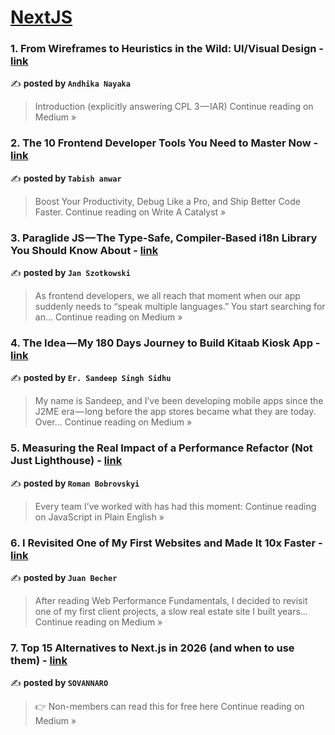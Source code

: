 
<h1><a href=https://medium.com/tag/nextjs/recommended target="_blank" rel="noopener noreferrer">NextJS</a></h1>
<h3>1. From Wireframes to Heuristics in the Wild: UI/Visual Design - <a href="https://medium.com/@andhika.nayaka/from-wireframes-to-heuristics-in-the-wild-ui-visual-design-4de7e0d5ee47?source=rss------nextjs-5" target="_blank" rel="noopener noreferrer">link</a></h3>

✍️ **posted by `Andhika Nayaka`**

<blockquote>Introduction (explicitly answering CPL 3 — IAR)
Continue reading on Medium »</blockquote>

<h3>2. The 10 Frontend Developer Tools You Need to Master Now - <a href="https://medium.com/write-a-catalyst/the-10-frontend-developer-tools-you-need-to-master-now-dc363cd36bb2?source=rss------nextjs-5" target="_blank" rel="noopener noreferrer">link</a></h3>

✍️ **posted by `Tabish anwar`**

<blockquote>Boost Your Productivity, Debug Like a Pro, and Ship Better Code Faster.
Continue reading on Write A Catalyst »</blockquote>

<h3>3.  Paraglide JS — The Type-Safe, Compiler-Based i18n Library You Should Know About - <a href="https://medium.com/@janszotkowski/paraglide-js-the-type-safe-compiler-based-i18n-library-you-should-know-about-53f5d242b6bb?source=rss------nextjs-5" target="_blank" rel="noopener noreferrer">link</a></h3>

✍️ **posted by `Jan Szotkowski`**

<blockquote>As frontend developers, we all reach that moment when our app suddenly needs to “speak multiple languages.” You start searching for an…
Continue reading on Medium »</blockquote>

<h3>4. The Idea — My 180 Days Journey to Build Kitaab Kiosk App - <a href="https://medium.com/@deep1931/the-idea-my-180-days-journey-to-build-kitaab-kiosk-app-3735c05a840e?source=rss------nextjs-5" target="_blank" rel="noopener noreferrer">link</a></h3>

✍️ **posted by `Er. Sandeep Singh Sidhu`**

<blockquote>My name is Sandeep, and I’ve been developing mobile apps since the J2ME era — long before the app stores became what they are today.
Over…
Continue reading on Medium »</blockquote>

<h3>5. Measuring the Real Impact of a Performance Refactor (Not Just Lighthouse) - <a href="https://javascript.plainenglish.io/measuring-the-real-impact-of-a-performance-refactor-not-just-lighthouse-42e405e69101?source=rss------nextjs-5" target="_blank" rel="noopener noreferrer">link</a></h3>

✍️ **posted by `Roman Bobrovskyi`**

<blockquote>Every team I’ve worked with has had this moment:
Continue reading on JavaScript in Plain English »</blockquote>

<h3>6. I Revisited One of My First Websites and Made It 10x Faster - <a href="https://medium.com/@juanbecher1895/i-revisited-one-of-my-first-websites-and-made-it-10x-faster-9325bcf4fa89?source=rss------nextjs-5" target="_blank" rel="noopener noreferrer">link</a></h3>

✍️ **posted by `Juan Becher`**

<blockquote>After reading Web Performance Fundamentals, I decided to revisit one of my first client projects, a slow real estate site I built years…
Continue reading on Medium »</blockquote>

<h3>7. Top 15 Alternatives to Next.js in 2026 (and when to use them) - <a href="https://medium.com/@sovannaro/top-15-alternatives-to-next-js-in-2026-and-when-to-use-them-66577ddab319?source=rss------nextjs-5" target="_blank" rel="noopener noreferrer">link</a></h3>

✍️ **posted by `SOVANNARO`**

<blockquote>👉 Non-members can read this for free here
Continue reading on Medium »</blockquote>

